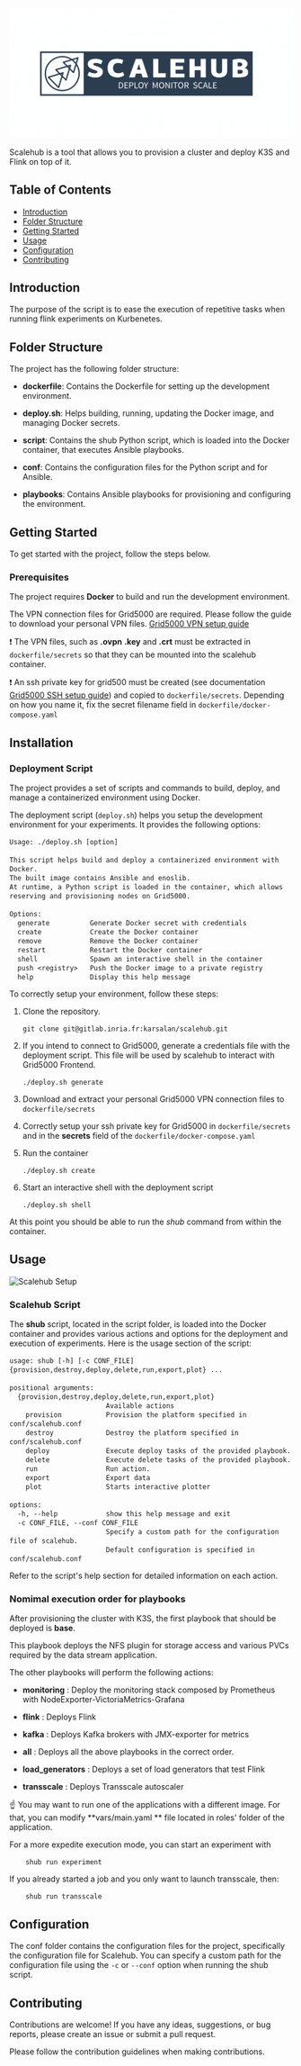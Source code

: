 ![Logo](scalehub_logo.png)

Scalehub is a tool that allows you to provision a cluster and deploy K3S and Flink on top of it.

## Table of Contents

- [Introduction](#introduction)
- [Folder Structure](#folder-structure)
- [Getting Started](#getting-started)
- [Usage](#usage)
- [Configuration](#configuration)
- [Contributing](#contributing)

## Introduction

The purpose of the script is to ease the execution of repetitive tasks when running flink experiments on Kurbenetes.

## Folder Structure

The project has the following folder structure:

- **dockerfile**: Contains the Dockerfile for setting up the development environment.
- **deploy.sh**:  Helps building, running, updating the Docker image, and managing Docker secrets.


- **script**: Contains the shub Python script, which is loaded into the Docker container, that executes Ansible
  playbooks.
- **conf**: Contains the configuration files for the Python script and for Ansible.
- **playbooks**: Contains Ansible playbooks for provisioning and configuring the environment.

## Getting Started

To get started with the project, follow the steps below.

### Prerequisites

The project requires **Docker** to build and run the development environment.

The VPN connection files for Grid5000 are required. Please follow the guide to download your personal VPN files.
[Grid5000 VPN setup guide](https://www.grid5000.fr/w/VPN)

:exclamation: The VPN files, such as **.ovpn** **.key** and **.crt** must be extracted in `dockerfile/secrets` so that they can be mounted into the scalehub container.

:exclamation: An ssh private key for grid500 must be created (see documentation [Grid5000 SSH setup guide](https://www.grid5000.fr/w/SSH#Generating_keys_for_use_with_Grid'5000)) and copied to `dockerfile/secrets`. Depending on how you name it, fix the secret filename field in `dockerfile/docker-compose.yaml`

## Installation

### Deployment Script

The project provides a set of scripts and commands to build, deploy, and manage a containerized environment using
Docker.

The deployment script (`deploy.sh`) helps you setup the development environment for your experiments. It provides the
following options:

```
Usage: ./deploy.sh [option]

This script helps build and deploy a containerized environment with Docker.
The built image contains Ansible and enoslib.
At runtime, a Python script is loaded in the container, which allows reserving and provisioning nodes on Grid5000.

Options:
  generate          Generate Docker secret with credentials
  create            Create the Docker container
  remove            Remove the Docker container
  restart           Restart the Docker container
  shell             Spawn an interactive shell in the container
  push <registry>   Push the Docker image to a private registry
  help              Display this help message
```

To correctly setup your environment, follow these steps:

1. Clone the repository.
    ```shell 
    git clone git@gitlab.inria.fr:karsalan/scalehub.git
   
2. If you intend to connect to Grid5000, generate a credentials file with the deployment script. This file will be used by scalehub to interact with Grid5000 Frontend.
    ```shell
    ./deploy.sh generate
3. Download and extract your personal Grid5000 VPN connection files to `dockerfile/secrets`

4. Correctly setup your ssh private key for Grid5000 in `dockerfile/secrets` and in the **secrets** field of the `dockerfile/docker-compose.yaml`

5. Run the container 
    ```shell
   ./deploy.sh create
   
6. Start an interactive shell with the deployment script
   ```
   ./deploy.sh shell

At this point you should be able to run the *shub* command from within the container.

## Usage
![Scalehub Setup](scalehub_setup.png)

### Scalehub Script

The **shub** script, located in the script folder, is loaded into the Docker container and provides various actions and
options for the deployment and execution of experiments. Here is the usage section of the script:

```
usage: shub [-h] [-c CONF_FILE] {provision,destroy,deploy,delete,run,export,plot} ...

positional arguments:
  {provision,destroy,deploy,delete,run,export,plot}
                        Available actions
    provision           Provision the platform specified in conf/scalehub.conf
    destroy             Destroy the platform specified in conf/scalehub.conf
    deploy              Execute deploy tasks of the provided playbook.
    delete              Execute delete tasks of the provided playbook.
    run                 Run action.
    export              Export data
    plot                Starts interactive plotter

options:
  -h, --help            show this help message and exit
  -c CONF_FILE, --conf CONF_FILE
                        Specify a custom path for the configuration file of scalehub.
                        Default configuration is specified in conf/scalehub.conf
```

Refer to the script's help section for detailed information on each action.

### Nomimal execution order for playbooks

After provisioning the cluster with K3S, the first playbook that should be deployed is **base**.

This playbook deploys the NFS plugin for storage access and various PVCs required by the data stream application.

The other playbooks will perform the following actions:

- **monitoring** : Deploy the monitoring stack composed by Prometheus with NodeExporter-VictoriaMetrics-Grafana
- **flink** : Deploys Flink
- **kafka** : Deploys Kafka brokers with JMX-exporter for metrics

- **all** : Deploys all the above playbooks in the correct order.

- **load_generators** : Deploys a set of load generators that test Flink

- **transscale** : Deploys Transscale autoscaler

:point_up: You may want to run one of the applications with a different image. For that, you can modify **vars/main.yaml
** file located in roles' folder of the application.

For a more expedite execution mode, you can start an experiment with 
```shell
    shub run experiment
```

If you already started a job and you only want to launch transscale, then:
```shell
    shub run transscale
```

## Configuration

The conf folder contains the configuration files for the project, specifically the configuration file for Scalehub. You
can specify a custom path for the configuration file using the `-c` or `--conf` option when running the shub script.

## Contributing

Contributions are welcome! If you have any ideas, suggestions, or bug reports, please create an issue or submit a pull
request.

Please follow the contribution guidelines when making contributions.


